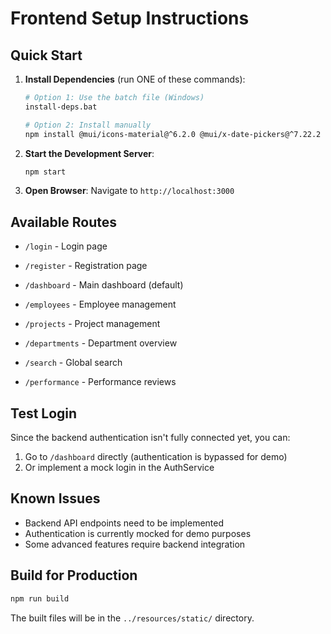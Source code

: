 # Frontend Setup Instructions

## Quick Start

1. **Install Dependencies** (run ONE of these commands):
   ```bash
   # Option 1: Use the batch file (Windows)
   install-deps.bat
   
   # Option 2: Install manually
   npm install @mui/icons-material@^6.2.0 @mui/x-date-pickers@^7.22.2 chartjs-adapter-date-fns@^3.0.0 date-fns@^4.1.0
   ```

2. **Start the Development Server**:
   ```bash
   npm start
   ```

3. **Open Browser**: Navigate to `http://localhost:3000`

## Available Routes

- `/login` - Login page
- `/register` - Registration page  
- `/dashboard` - Main dashboard (default)
- `/employees` - Employee management
- `/projects` - Project management
- `/departments` - Department overview
- `/search` - Global search

- `/performance` - Performance reviews

## Test Login

Since the backend authentication isn't fully connected yet, you can:

1. Go to `/dashboard` directly (authentication is bypassed for demo)
2. Or implement a mock login in the AuthService

## Known Issues

- Backend API endpoints need to be implemented
- Authentication is currently mocked for demo purposes
- Some advanced features require backend integration

## Build for Production

```bash
npm run build
```

The built files will be in the `../resources/static/` directory.

